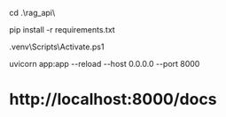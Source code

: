 cd .\rag_api\

pip install -r requirements.txt

.venv\Scripts\Activate.ps1

uvicorn app:app --reload --host 0.0.0.0 --port 8000


# http://localhost:8000/docs